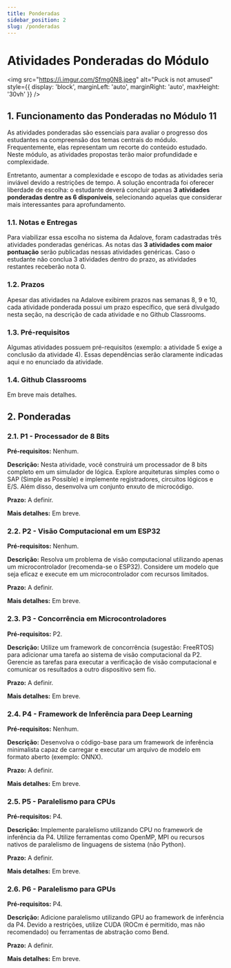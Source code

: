 ```yaml
---
title: Ponderadas
sidebar_position: 2
slug: /ponderadas
---
```

# Atividades Ponderadas do Módulo

<img 
  src="https://i.imgur.com/Sfmg0N8.jpeg"
  alt="Puck is not amused" 
  style={{ 
    display: 'block',
    marginLeft: 'auto',
    marginRight: 'auto',
    maxHeight: '30vh'
  }} 
/>
<br/>

## 1. Funcionamento das Ponderadas no Módulo 11

As atividades ponderadas são essenciais para avaliar o progresso dos estudantes
na compreensão dos temas centrais do módulo. Frequentemente, elas representam
um recorte do conteúdo estudado. Neste módulo, as atividades propostas terão
maior profundidade e complexidade. 

Entretanto, aumentar a complexidade e escopo de todas as atividades seria
inviável devido a restrições de tempo. A solução encontrada foi oferecer
liberdade de escolha: o estudante deverá concluir apenas **3 atividades
ponderadas dentre as 6 disponíveis**, selecionando aquelas que considerar mais
interessantes para aprofundamento.

### 1.1. Notas e Entregas

Para viabilizar essa escolha no sistema da Adalove, foram cadastradas três
atividades ponderadas genéricas. As notas das **3 atividades com maior
pontuação** serão publicadas nessas atividades genéricas. Caso o estudante não
conclua 3 atividades dentro do prazo, as atividades restantes receberão nota 0.

### 1.2. Prazos

Apesar das atividades na Adalove exibirem prazos nas semanas 8, 9 e 10, cada
atividade ponderada possui um prazo específico, que será divulgado nesta seção,
na descrição de cada atividade e no Github Classrooms.

### 1.3. Pré-requisitos

Algumas atividades possuem pré-requisitos (exemplo: a atividade 5 exige a
conclusão da atividade 4). Essas dependências serão claramente indicadas aqui e
no enunciado da atividade.

### 1.4. Github Classrooms

Em breve mais detalhes.

## 2. Ponderadas

### 2.1. P1 - Processador de 8 Bits

**Pré-requisitos:** Nenhum.

**Descrição:** Nesta atividade, você construirá um processador de 8 bits
completo em um simulador de lógica. Explore arquiteturas simples como o SAP
(Simple as Possible) e implemente registradores, circuitos lógicos e E/S. Além
disso, desenvolva um conjunto enxuto de microcódigo.

**Prazo:** A definir.

**Mais detalhes:** Em breve.

### 2.2. P2 - Visão Computacional em um ESP32

**Pré-requisitos:** Nenhum.

**Descrição:** Resolva um problema de visão computacional utilizando apenas um
microcontrolador (recomenda-se o ESP32). Considere um modelo que seja eficaz e
execute em um microcontrolador com recursos limitados.

**Prazo:** A definir.

**Mais detalhes:** Em breve.

### 2.3. P3 - Concorrência em Microcontroladores

**Pré-requisitos:** P2.

**Descrição:** Utilize um framework de concorrência (sugestão: FreeRTOS) para
adicionar uma tarefa ao sistema de visão computacional da P2. Gerencie as
tarefas para executar a verificação de visão computacional e comunicar os
resultados a outro dispositivo sem fio.

**Prazo:** A definir.

**Mais detalhes:** Em breve.

### 2.4. P4 - Framework de Inferência para Deep Learning

**Pré-requisitos:** Nenhum.

**Descrição:** Desenvolva o código-base para um framework de inferência
minimalista capaz de carregar e executar um arquivo de modelo em formato aberto
(exemplo: ONNX).

**Prazo:** A definir.

**Mais detalhes:** Em breve.

### 2.5. P5 - Paralelismo para CPUs

**Pré-requisitos:** P4.

**Descrição:** Implemente paralelismo utilizando CPU no framework de inferência
da P4. Utilize ferramentas como OpenMP, MPI ou recursos nativos de paralelismo
de linguagens de sistema (não Python).

**Prazo:** A definir.

**Mais detalhes:** Em breve.

### 2.6. P6 - Paralelismo para GPUs

**Pré-requisitos:** P4.

**Descrição:** Adicione paralelismo utilizando GPU ao framework de inferência
da P4. Devido a restrições, utilize CUDA (ROCm é permitido, mas não
recomendado) ou ferramentas de abstração como Bend.

**Prazo:** A definir.

**Mais detalhes:** Em breve.

